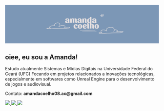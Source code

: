 ![Banner da Amanda Coelho](./banner.png)

## oiee, eu sou a Amanda!

Estudo atualmente Sistemas e Mídias Digitais na Universidade Federal do Ceará (UFC)
Focando em projetos relacionados a inovações tecnológicas, especialmente em softwares como Unreal Engine para o desenvolvimento de jogos e audiovisual.

Contato: __amandacoelho08.ac@gmail.com__

<div align="left">
  <a href="https://www.behance.net/amandaco3lho" target="_blank">
    <img src="https://img.shields.io/badge/Behance-7C97B6?style=for-the-badge&logo=behance&labelColor=7C97B6"/>
  </a>
  <a href="https://www.linkedin.com/in/amandaco3lho/" target="_blank">
    <img src="https://img.shields.io/badge/Linkedin-7C97B6?style=for-the-badge&logo=linkedin&labelColor=7C97B6"/>
  </a>
  <a href="https://www.instagram.com/amanda_fc2/" target="_blank">
    <img src="https://img.shields.io/badge/Instagram-7C97B6?style=for-the-badge&logo=instagram&logoColor=FFF&labelColor=7C97B6"/>
  </a>
</div>
